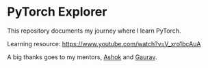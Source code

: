 # PyTorch Explorer

This repository documents my journey where I learn PyTorch. 

Learning resource: https://www.youtube.com/watch?v=V_xro1bcAuA

A big thanks goes to my mentors, <a href="https://www.linkedin.com/in/ashokanand-chaudhary-89476397/">Ashok</a> and <a href="https://www.linkedin.com/in/gaurav-d-89933a24b/">Gaurav</a>.
